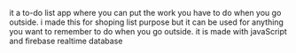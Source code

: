 it a to-do list app where you can put the work you have to do when you go outside.
i made this for shoping list purpose but it can be used for anything you want to remember to do when you go outside.
it is made with javaScript and firebase realtime database 

